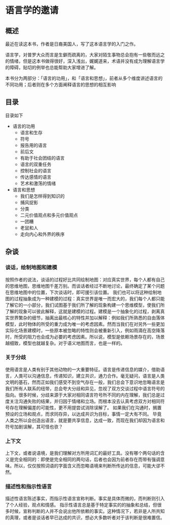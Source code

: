 # 语言学的邀请

## 概述

最近在读这本书，作者是日裔美国人，写了这本语言学的入门之作。

语言学，对普罗大众而言是生僻而疏离的，大家对陌生事物总会抱有一些敬而远之的情绪，但是这本书做得很好，深入浅出，娓娓道来，术语并没有成为理解语言学的障碍，贴切的例举也总能帮助大家增进了解。

本书分为两部分：「语言的功用」，和「语言和思想」，前者从多个维度讲述语言的不同功用；后者则在多个方面阐释语言的思想的相互影响

## 目录

目录如下

+ 语言的功用
	- 语言和生存
	- 符号
	- 报告用的语言
	- 前后文
	- 有助于社会团结的语言
	- 语言的双重任务
	- 控制社会的语言
	- 传达感情的语言
	- 艺术和激荡的情绪
+ 语言和思想
	- 我们是怎样得到知识的
	- 捕风捉影
	- 分类
	- 二元价值观点和多元价值观点
	- 一团糟
	- 老鼠和人
	- 走向内心和外界的秩序


## 杂谈

### 谈话，绘制地图和建模

按照作者的说法，谈话的过程好比共同绘制地图：对应真实世界，每个人都有自己的思维地图，思维地图千差万别。而谈话者经过不断地讨论，最终确定了某个问题在思维地图中的位置，下次谈话时，即可援引该位置。
我们也可以将这种绘制地图的过程抽象成为一种建模的过程：真实世界是唯一而宏大的，我们每个人都只能了解它的一小部分，我们试图基于我们所了解的现象构建一个思维模型，使我们所了解的现象可以彼此解释，这就是建模的过程。建模是一个抽象化的过程，剥离真实世界繁杂的细节，抽离出最核心的特性并加以解释：例如我们所熟悉的自由落体模型，此时物体的所受的重力成为唯一的考虑因素。然而当我们在对另外一些更加实际化场景建模时，一些原本被忽略的特性则会被重新引入，例如雨滴在高空降落时，所受的阻力也会成为必要的考虑因素。所以说，模型是依赖场景存在的，场景越细致，模型也就越复杂。对于语义地图而言，也是一样的。



### 关于分歧

使用语言是人类有别于其他动物的一大重要特征。语言是传递信息的媒介，借助语言，人类可以沟通信息，传递知识，建立共识，通力合作。毫无疑问，语言是人类文明的基石，然而正如我们感受不到空气存在一般，我们总会下意识地忽略语言是我们所有人联系的纽带，总会夸大分歧和异见，忽视了双方交谈过程中语言符号的指向。很多时候，分歧来源于大家对相同语言符号所不同的内在理解，我们总是过度关注沟通失败的结果，并归因于情绪和立场。而根本没去认真考虑双方对相同符号存在理解偏差的可能性，更不用提尝试消除误解了。
如果我们在沟通时，搁置预设的立场和观点，而求同存异，以达成共识为目标，事情一定大有不同。
毕竟人类之所以会创造出语言，就是要共享信息，达成一致，而现在我们却因为语言和符号加剧误解，其可怪也欤？

### 上下文

上下文，或者说语境，是我们理解对方所用词汇的最好工具。没有哪个两句话的含义是完全相同的：即使是完全相同的两句话，后者也会因为前者存在而带有强调意味。所以，仅仅按照词语的字面含义而忽略语境来判断所传达的信息，可能大谬不然。


### 描述性和指示性语言

描述性语言陈述事实，而指示性语言宣称判断。事实是具体而微的，而判断则引入了个人经验，观点和情感。
指示性语言总是基于特定事实的的抽象和总结，但很多时候，宣称判断的人并不会说出他所依赖的事实。这种情况下，若非是人所共知的真理，或者是谈话者早已达成的共识，想必大多数听者对于该判断是很难置信。